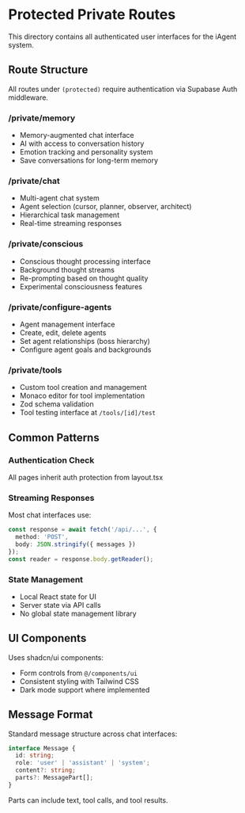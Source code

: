 # Protected Private Routes

This directory contains all authenticated user interfaces for the iAgent system.

## Route Structure

All routes under `(protected)` require authentication via Supabase Auth middleware.

### /private/memory
- Memory-augmented chat interface
- AI with access to conversation history
- Emotion tracking and personality system
- Save conversations for long-term memory

### /private/chat
- Multi-agent chat system
- Agent selection (cursor, planner, observer, architect)
- Hierarchical task management
- Real-time streaming responses

### /private/conscious
- Conscious thought processing interface
- Background thought streams
- Re-prompting based on thought quality
- Experimental consciousness features

### /private/configure-agents
- Agent management interface
- Create, edit, delete agents
- Set agent relationships (boss hierarchy)
- Configure agent goals and backgrounds

### /private/tools
- Custom tool creation and management
- Monaco editor for tool implementation
- Zod schema validation
- Tool testing interface at `/tools/[id]/test`

## Common Patterns

### Authentication Check
All pages inherit auth protection from layout.tsx

### Streaming Responses
Most chat interfaces use:
```typescript
const response = await fetch('/api/...', {
  method: 'POST',
  body: JSON.stringify({ messages })
});
const reader = response.body.getReader();
```

### State Management
- Local React state for UI
- Server state via API calls
- No global state management library

## UI Components

Uses shadcn/ui components:
- Form controls from `@/components/ui`
- Consistent styling with Tailwind CSS
- Dark mode support where implemented

## Message Format

Standard message structure across chat interfaces:
```typescript
interface Message {
  id: string;
  role: 'user' | 'assistant' | 'system';
  content?: string;
  parts?: MessagePart[];
}
```

Parts can include text, tool calls, and tool results.